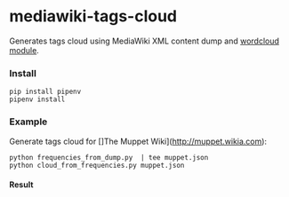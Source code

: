 # mediawiki-tags-cloud
Generates tags cloud using MediaWiki XML content dump and [wordcloud module](https://github.com/amueller/word_cloud).

### Install

```
pip install pipenv
pipenv install
```


### Example

Generate tags cloud for []The Muppet Wiki](http://muppet.wikia.com):

```
python frequencies_from_dump.py  | tee muppet.json
python cloud_from_frequencies.py muppet.json
```

#### Result

